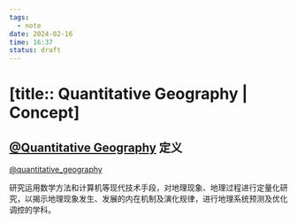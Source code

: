 ```yaml
---
tags:
  - note
date: 2024-02-16
time: 16:37
status: draft
---
```


# [title:: Quantitative Geography | Concept]

## [@Quantitative Geography](@quantitative_geography.md) 定义

[@quantitative_geography](@quantitative_geography.md)

研究运用数学方法和计算机等现代技术手段，对地理现象、地理过程进行定量化研究，以揭示地理现象发生、发展的内在机制及演化规律，进行地理系统预测及优化调控的学科。

